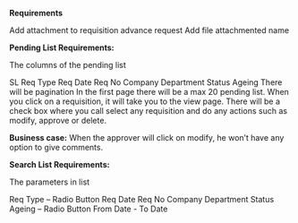 **Requirements**

Add attachment to requisition advance request
Add file attachmented name


**Pending List Requirements:**

The columns of the pending list

SL
Req Type 
Req Date
Req No
Company
Department
Status
Ageing 
There will be pagination
In the first page there will be a max 20 pending list.
When you click on a requisition, it will take you to the view page.
There will be a check box where you call select any requisition and do any actions such as modify, approve or delete.

**Business case:**
When the approver will click on modify, he won’t have any option to give comments.


**Search List Requirements:**

The parameters in list

Req Type – Radio Button
Req Date
Req No
Company
Department
Status
Ageing – Radio Button
From Date - To Date
